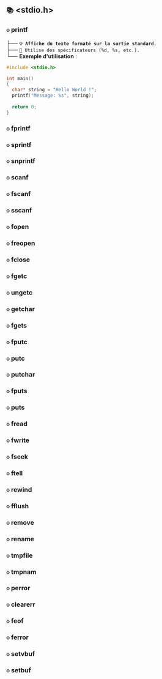 ## `📚` <stdio.h>

### `⚙️` printf
  ├── **`💡 Affiche du texte formaté sur la sortie standard.`**  
  ├── `🔧 Utilise des spécificateurs (%d, %s, etc.).`  
  └── **Exemple d'utilisation** :

```c
#include <stdio.h>

int main()
{
  char* string = "Hello World !";
  printf("Message: %s", string);
  
  return 0;
}
```

### `⚙️` fprintf


### `⚙️` sprintf


### `⚙️` snprintf


### `⚙️` scanf


### `⚙️` fscanf


### `⚙️` sscanf


### `⚙️` fopen


### `⚙️` freopen


### `⚙️` fclose


### `⚙️` fgetc


### `⚙️` ungetc


### `⚙️` getchar


### `⚙️` fgets


### `⚙️` fputc


### `⚙️` putc


### `⚙️` putchar


### `⚙️` fputs


### `⚙️` puts


### `⚙️` fread


### `⚙️` fwrite


### `⚙️` fseek


### `⚙️` ftell


### `⚙️` rewind


### `⚙️` fflush


### `⚙️` remove


### `⚙️` rename


### `⚙️` tmpfile


### `⚙️` tmpnam


### `⚙️` perror


### `⚙️` clearerr


### `⚙️` feof


### `⚙️` ferror


### `⚙️` setvbuf


### `⚙️` setbuf

